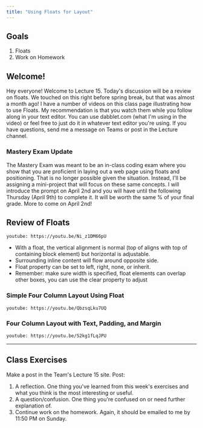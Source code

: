 ```yaml
---
title: "Using Floats for Layout"
---
```


<article class="highlighted">
  <h2>Goals</h2>
  <ol>
    <li>Floats</li>
    <li>Work on Homework</li>
  </ol>
</article>

## Welcome!
Hey everyone! Welcome to Lecture 15. Today's discussion will be a review on floats. We touched on this right before spring break, but that was almost a month ago! I have a number of videos on this class page illustrating how to use Floats. My recommendation is that you watch them while you follow along in your text editor. You can use dabblet.com (what I'm using in the video) or feel free to just do it in whatever text editor you're using. If you have questions, send me a message on Teams or post in the Lecture channel.

### Mastery Exam Update
The Mastery Exam was meant to be an in-class coding exam where you show that you are proficient in laying out a web page using floats and positioning. That is no longer possible given the situation. Instead, I'll be assigning a mini-project that will focus on these same concepts. I will introduce the prompt on April 2nd and you will have until the following Thursday (April 9th) to complete it. It will be worth the same % of your final grade. More to come on April 2nd!

## Review of Floats
`youtube: https://youtu.be/Ni_z1DM66pU`

- With a float, the vertical alignment is normal (top of aligns with top of containing block element) but horizontal is adjustable.
- Surrounding inline content will flow around opposite side.
- Float property can be set to left, right, none, or inherit.
- Remember: make sure width is specified, float elements can overlap other boxes, you can use the clear property to adjust

### Simple Four Column Layout Using Float
`youtube: https://youtu.be/QbzsqLku7UQ`

### Four Column Layout with Text, Padding, and Margin
`youtube: https://youtu.be/S2kg1fLqJPU`

---

## Class Exercises
Make a post in the Team's Lecture 15 site. Post:
1. A reflection. One thing you've learned from this week's exercises and what you think is the most interesting or useful.
1. A question/confusion. One thing you're confused on or need further explanation of.
1. Continue work on the homework. Again, it should be emailed to me by 11:50 PM on Sunday.
